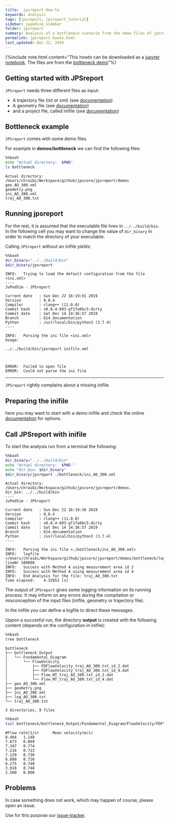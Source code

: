 ```yaml
---
title:  jpsreport How-to
keywords: analysis
tags: [jpsreport, jpsreport_tutorial]
sidebar: jupedsim_sidebar
folder: jpsreport
summary: Analysis of a bottleneck scenario from the demo files of jpsreport
permalink: jpsreport_howto.html
last_updated: Dec 22, 2019
---
```


{%include note.html content="This howto can be downloaded as a [jupyter notebook](https://raw.githubusercontent.com/JuPedSim/jpscore/master/jpsreport/demos/HowTo.ipynb).
The files are from the [bottleneck demo](https://raw.githubusercontent.com/JuPedSim/jpscore/master/jpsreport/demos/bottleneck)"%}



## Getting started with JPSreport


`JPSreport` needs three different files as input:
- A trajectory file (txt or xml) (see [documentation](jpscore_trajectory.html))
- A geometry file (see [documentation](jpscore_geometry.html))
- and a project file, called inifile (see [documentation](jpsreport_inifile.html))

## Bottleneck example

`JPSreport` comes with some demo files. 

For example in **demos/bottleneck** we can find the following files:


```bash
%%bash
echo "Actual directory:  $PWD"
ls bottleneck
```

    Actual directory:  /Users/chraibi/Workspace/github/jpscore/jpsreport/demos
    geo_AO_300.xml
    geometry.png
    ini_AO_300.xml
    traj_AO_300.txt


## Running jpsreport
For the rest, it is assumed that the executable file lives in `../../build/bin`.
In the following cell you may want to change the value of `dir_binary` in order to match the directory of your executable.

Calling `JPSreport` without an inifile yields:


```bash
%%bash
dir_binary="../../build/bin"
$dir_binary/jpsreport
```

    INFO: 	Trying to load the default configuration from the file <ini.xml>
    ----
    JuPedSim - JPSreport
    
    Current date   : Sun Dec 22 16:19:01 2019
    Version        : 0.8.4
    Compiler       : clang++ (11.0.0)
    Commit hash    : v0.8.4-893-gf1fa6bc5-dirty
    Commit date    : Sat Dec 14 14:36:57 2019
    Branch         : 614_documentation
    Python         : /usr/local/bin/python3 (3.7.4)
    ----
    
    INFO: 	Parsing the ini file <ini.xml>
    Usage: 
    
    ../../build/bin/jpsreport inifile.xml
    


    ERROR: 	Failed to open file
    ERROR: 	Could not parse the ini file


----

`JPSreport` rightly complains about a missing inifile. 

## Preparing the inifile

here you may want to start with a demo inifile and check the online [documentation](jpsreport_inifile.html)
for options. 

## Call JPSreport with inifile

To start the analysis run from a terminal the following:



```bash
%%bash
dir_binary="../../build/bin"
echo "Actual directory:  $PWD."
echo "dir_bin: $dir_binary"
$dir_binary/jpsreport ./bottleneck/ini_AO_300.xml
```

    Actual directory:  /Users/chraibi/Workspace/github/jpscore/jpsreport/demos.
    dir_bin: ../../build/bin
    ----
    JuPedSim - JPSreport
    
    Current date   : Sun Dec 22 16:19:36 2019
    Version        : 0.8.4
    Compiler       : clang++ (11.0.0)
    Commit hash    : v0.8.4-893-gf1fa6bc5-dirty
    Commit date    : Sat Dec 14 14:36:57 2019
    Branch         : 614_documentation
    Python         : /usr/local/bin/python3 (3.7.4)
    ----
    
    INFO: 	Parsing the ini file <./bottleneck/ini_AO_300.xml>
    INFO:	logfile </Users/chraibi/Workspace/github/jpscore/jpsreport/demos/bottleneck/log_AO_300.txt>
    lineNr 100000
    INFO:	Success with Method A using measurement area id 2
    INFO:	Success with Method A using measurement area id 4
    INFO: 	End Analysis for the file: traj_AO_300.txt
    Time elapsed:	 4.32952 [s]


The output of `JPSreport` gives some logging information on its running process.  It may inform on any errors during the compilation or misconception of the input files (inifile, geometry or trajectory file).

In the inifile you can define a logfile to direct these messages.

Uppon a succesful run, the directory **output** is created with the following content (depends on the configuration in inifile):


```bash
%%bash
tree bottleneck
```

    bottleneck
    ├── bottleneck_Output
    │   └── Fundamental_Diagram
    │       └── FlowVelocity
    │           ├── FDFlowVelocity_traj_AO_300.txt_id_2.dat
    │           ├── FDFlowVelocity_traj_AO_300.txt_id_4.dat
    │           ├── Flow_NT_traj_AO_300.txt_id_2.dat
    │           └── Flow_NT_traj_AO_300.txt_id_4.dat
    ├── geo_AO_300.xml
    ├── geometry.png
    ├── ini_AO_300.xml
    ├── log_AO_300.txt
    └── traj_AO_300.txt
    
    3 directories, 9 files



```bash
%%bash
tail bottleneck/bottleneck_Output/Fundamental_Diagram/FlowVelocity/FDFlowVelocity_traj_AO_300.txt_id_2.dat
```

    #Flow rate(1/s)		 Mean velocity(m/s)
    8.404	1.148
    7.673	0.869
    7.347	0.774
    7.216	0.723
    7.129	0.736
    6.880	0.726
    6.275	0.740
    3.918	0.748
    2.500	0.806


## Problems

In case something does not work, which may happen of course, please open an issue.

Use for this purpose our [issue-tracker](http://github.com/jupedsim/jpscore/issues). 
